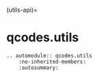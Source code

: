 (utils-api)=

# qcodes.utils

```{eval-rst}
.. automodule:: qcodes.utils
    :no-inherited-members:
    :autosummary:
```
